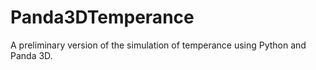 # Panda3DTemperance
A preliminary version of the simulation of temperance using Python and Panda 3D.
